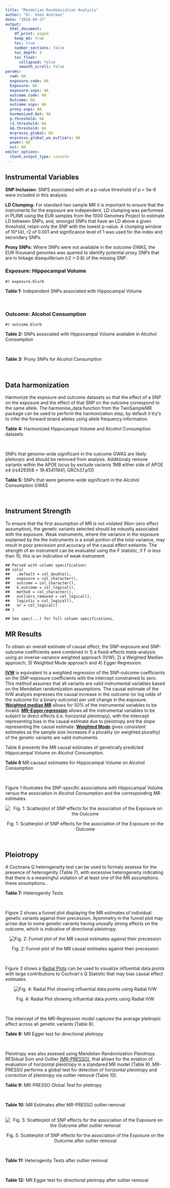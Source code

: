 ```yaml
---
title: "Mendelian Randomization Analysis"
author: "Dr. Shea Andrews"
date: "2020-09-27"
output:
  html_document:
    df_print: paged
    keep_md: true
    toc: true
    number_sections: false
    toc_depth: 4
    toc_float:
      collapsed: false
      smooth_scroll: false
params:
  rwd: NA
  exposure.code: NA
  Exposure: NA
  exposure.snps: NA
  outcome.code: NA
  Outcome: NA
  outcome.snps: NA
  proxy.snps: NA
  harmonized.dat: NA
  p.threshold: NA
  r2.threshold: NA
  kb.threshold: NA
  mrpresso_global: NA
  mrpresso_global_wo_outliers: NA
  power: NA
  out: NA
editor_options:
  chunk_output_type: console
---
```







## Instrumental Variables
**SNP Inclusion:** SNPS associated with at a p-value threshold of p < 5e-6 were included in this analysis.
<br>

**LD Clumping:** For standard two sample MR it is important to ensure that the instruments for the exposure are independent. LD clumping was performed in PLINK using the EUR samples from the 1000 Genomes Project to estimate LD between SNPs, and, amongst SNPs that have an LD above a given threshold, retain only the SNP with the lowest p-value. A clumping window of 10^{4}, r2 of 0.001 and significance level of 1 was used for the index and secondary SNPs.
<br>

**Proxy SNPs:** Where SNPs were not available in the outcome GWAS, the EUR thousand genomes was queried to identify potential proxy SNPs that are in linkage disequilibrium (r2 > 0.8) of the missing SNP.
<br>

### Exposure: Hippocampal Volume
`#r exposure.blurb`
<br>

**Table 1:** Independent SNPs associated with Hippocampal Volume
<div data-pagedtable="false">
  <script data-pagedtable-source type="application/json">
{"columns":[{"label":["SNP"],"name":[1],"type":["chr"],"align":["left"]},{"label":["CHROM"],"name":[2],"type":["dbl"],"align":["right"]},{"label":["POS"],"name":[3],"type":["dbl"],"align":["right"]},{"label":["REF"],"name":[4],"type":["chr"],"align":["left"]},{"label":["ALT"],"name":[5],"type":["chr"],"align":["left"]},{"label":["AF"],"name":[6],"type":["dbl"],"align":["right"]},{"label":["BETA"],"name":[7],"type":["dbl"],"align":["right"]},{"label":["SE"],"name":[8],"type":["dbl"],"align":["right"]},{"label":["Z"],"name":[9],"type":["dbl"],"align":["right"]},{"label":["P"],"name":[10],"type":["dbl"],"align":["right"]},{"label":["N"],"name":[11],"type":["dbl"],"align":["right"]},{"label":["TRAIT"],"name":[12],"type":["chr"],"align":["left"]}],"data":[{"1":"rs116621170","2":"2","3":"55490139","4":"A","5":"G","6":"0.00925926","7":"95.4350","8":"20.5586","9":"4.642096","10":"3.449e-06","11":"11373","12":"Hippocampal_Volume"},{"1":"rs2268894","2":"2","3":"162856148","4":"C","5":"T","6":"0.55968800","7":"-23.7430","8":"4.6293","9":"-5.128850","10":"2.915e-07","11":"13163","12":"Hippocampal_Volume"},{"1":"rs2289881","2":"5","3":"66084260","4":"G","5":"T","6":"0.36506200","7":"-23.1830","8":"4.7982","9":"-4.831604","10":"1.355e-06","11":"13163","12":"Hippocampal_Volume"},{"1":"rs78587286","2":"6","3":"14266689","4":"C","5":"T","6":"0.11467400","7":"36.8599","8":"7.8758","9":"4.680147","10":"2.867e-06","11":"12964","12":"Hippocampal_Volume"},{"1":"rs74597467","2":"8","3":"124108618","4":"C","5":"T","6":"0.05642240","7":"60.7326","8":"12.5281","9":"4.847710","10":"1.249e-06","11":"12536","12":"Hippocampal_Volume"},{"1":"rs12784431","2":"10","3":"135037575","4":"G","5":"A","6":"0.41287700","7":"-24.9666","8":"5.3102","9":"-4.701631","10":"2.581e-06","11":"10406","12":"Hippocampal_Volume"},{"1":"rs7396827","2":"11","3":"28577867","4":"T","5":"C","6":"0.53755400","7":"23.0675","8":"4.6564","9":"4.953930","10":"7.275e-07","11":"13163","12":"Hippocampal_Volume"},{"1":"rs453084","2":"11","3":"79594256","4":"G","5":"A","6":"0.60522500","7":"-23.1122","8":"5.0186","9":"-4.605310","10":"4.119e-06","11":"13163","12":"Hippocampal_Volume"},{"1":"rs61921502","2":"12","3":"65832468","4":"T","5":"G","6":"0.14724000","7":"-43.4029","8":"6.8860","9":"-6.303064","10":"2.918e-10","11":"13163","12":"Hippocampal_Volume"},{"1":"rs77956314","2":"12","3":"117323367","4":"T","5":"C","6":"0.07391780","7":"54.2058","8":"8.3684","9":"6.477439","10":"9.331e-11","11":"13163","12":"Hippocampal_Volume"},{"1":"rs6060507","2":"20","3":"34198334","4":"A","5":"G","6":"0.15883200","7":"28.5005","8":"6.2191","9":"4.582737","10":"4.590e-06","11":"13163","12":"Hippocampal_Volume"}],"options":{"columns":{"min":{},"max":[10]},"rows":{"min":[10],"max":[10]},"pages":{}}}
  </script>
</div>
<br>

### Outcome: Alcohol Consumption
`#r outcome.blurb`
<br>

**Table 2:** SNPs associated with Hippocampal Volume avaliable in Alcohol Consumption
<div data-pagedtable="false">
  <script data-pagedtable-source type="application/json">
{"columns":[{"label":["SNP"],"name":[1],"type":["chr"],"align":["left"]},{"label":["CHROM"],"name":[2],"type":["dbl"],"align":["right"]},{"label":["POS"],"name":[3],"type":["dbl"],"align":["right"]},{"label":["REF"],"name":[4],"type":["chr"],"align":["left"]},{"label":["ALT"],"name":[5],"type":["chr"],"align":["left"]},{"label":["AF"],"name":[6],"type":["dbl"],"align":["right"]},{"label":["BETA"],"name":[7],"type":["dbl"],"align":["right"]},{"label":["SE"],"name":[8],"type":["dbl"],"align":["right"]},{"label":["Z"],"name":[9],"type":["dbl"],"align":["right"]},{"label":["P"],"name":[10],"type":["dbl"],"align":["right"]},{"label":["N"],"name":[11],"type":["dbl"],"align":["right"]},{"label":["TRAIT"],"name":[12],"type":["chr"],"align":["left"]}],"data":[{"1":"rs116621170","2":"2","3":"55490139","4":"A","5":"G","6":"0.00925926","7":"-6.040660e-04","8":"0.001030830","9":"-0.586","10":"0.5579000","11":"941280","12":"Drinks_Per_Week"},{"1":"rs2268894","2":"2","3":"162856148","4":"C","5":"T","6":"0.55968800","7":"-4.455617e-03","8":"0.001027587","9":"-4.336","10":"0.0000145","11":"941280","12":"Drinks_Per_Week"},{"1":"rs2289881","2":"5","3":"66084260","4":"G","5":"T","6":"0.36506200","7":"-1.920142e-03","8":"0.001029567","9":"-1.865","10":"0.0622100","11":"941280","12":"Drinks_Per_Week"},{"1":"rs78587286","2":"6","3":"14266689","4":"C","5":"T","6":"0.11467400","7":"1.303081e-03","8":"0.001030103","9":"1.265","10":"0.2057000","11":"941280","12":"Drinks_Per_Week"},{"1":"rs74597467","2":"8","3":"124108618","4":"C","5":"T","6":"0.05642240","7":"1.445402e-05","8":"0.001032430","9":"0.014","10":"0.9885000","11":"941280","12":"Drinks_Per_Week"},{"1":"rs12784431","2":"10","3":"135037575","4":"G","5":"A","6":"0.41287700","7":"-5.453482e-04","8":"0.001030904","9":"-0.529","10":"0.5967000","11":"941280","12":"Drinks_Per_Week"},{"1":"rs7396827","2":"11","3":"28577867","4":"T","5":"C","6":"0.53755400","7":"-2.863170e-03","8":"0.001028807","9":"-2.783","10":"0.0053780","11":"941280","12":"Drinks_Per_Week"},{"1":"rs453084","2":"11","3":"79594256","4":"G","5":"A","6":"0.60522500","7":"1.290734e-03","8":"0.001030115","9":"1.253","10":"0.2102000","11":"941280","12":"Drinks_Per_Week"},{"1":"rs61921502","2":"12","3":"65832468","4":"T","5":"G","6":"0.14724000","7":"-1.502660e-03","8":"0.001029924","9":"-1.459","10":"0.1446000","11":"941280","12":"Drinks_Per_Week"},{"1":"rs77956314","2":"12","3":"117323367","4":"T","5":"C","6":"0.07391780","7":"2.753640e-04","8":"0.001031325","9":"0.267","10":"0.7896000","11":"941280","12":"Drinks_Per_Week"},{"1":"rs6060507","2":"20","3":"34198334","4":"A","5":"G","6":"0.15883200","7":"-1.512950e-03","8":"0.001029915","9":"-1.469","10":"0.1419000","11":"941280","12":"Drinks_Per_Week"}],"options":{"columns":{"min":{},"max":[10]},"rows":{"min":[10],"max":[10]},"pages":{}}}
  </script>
</div>
<br>

**Table 3:** Proxy SNPs for Alcohol Consumption
<div data-pagedtable="false">
  <script data-pagedtable-source type="application/json">
{"columns":[{"label":["proxy.outcome"],"name":[1],"type":["lgl"],"align":["right"]},{"label":["target_snp"],"name":[2],"type":["lgl"],"align":["right"]},{"label":["proxy_snp"],"name":[3],"type":["lgl"],"align":["right"]},{"label":["ld.r2"],"name":[4],"type":["lgl"],"align":["right"]},{"label":["Dprime"],"name":[5],"type":["lgl"],"align":["right"]},{"label":["ref.proxy"],"name":[6],"type":["lgl"],"align":["right"]},{"label":["alt.proxy"],"name":[7],"type":["lgl"],"align":["right"]},{"label":["CHROM"],"name":[8],"type":["lgl"],"align":["right"]},{"label":["POS"],"name":[9],"type":["lgl"],"align":["right"]},{"label":["ALT.proxy"],"name":[10],"type":["lgl"],"align":["right"]},{"label":["REF.proxy"],"name":[11],"type":["lgl"],"align":["right"]},{"label":["AF"],"name":[12],"type":["lgl"],"align":["right"]},{"label":["BETA"],"name":[13],"type":["lgl"],"align":["right"]},{"label":["SE"],"name":[14],"type":["lgl"],"align":["right"]},{"label":["P"],"name":[15],"type":["lgl"],"align":["right"]},{"label":["N"],"name":[16],"type":["lgl"],"align":["right"]},{"label":["ref"],"name":[17],"type":["lgl"],"align":["right"]},{"label":["alt"],"name":[18],"type":["lgl"],"align":["right"]},{"label":["ALT"],"name":[19],"type":["lgl"],"align":["right"]},{"label":["REF"],"name":[20],"type":["lgl"],"align":["right"]},{"label":["PHASE"],"name":[21],"type":["lgl"],"align":["right"]}],"data":[{"1":"NA","2":"NA","3":"NA","4":"NA","5":"NA","6":"NA","7":"NA","8":"NA","9":"NA","10":"NA","11":"NA","12":"NA","13":"NA","14":"NA","15":"NA","16":"NA","17":"NA","18":"NA","19":"NA","20":"NA","21":"NA"}],"options":{"columns":{"min":{},"max":[10]},"rows":{"min":[10],"max":[10]},"pages":{}}}
  </script>
</div>
<br>

## Data harmonization
Harmonize the exposure and outcome datasets so that the effect of a SNP on the exposure and the effect of that SNP on the outcome correspond to the same allele. The harmonise_data function from the TwoSampleMR package can be used to perform the harmonization step, by default it try's to infer the forward strand alleles using allele frequency information.
<br>

**Table 4:** Harmonized Hippocampal Volume and Alcohol Consumption datasets
<div data-pagedtable="false">
  <script data-pagedtable-source type="application/json">
{"columns":[{"label":["SNP"],"name":[1],"type":["chr"],"align":["left"]},{"label":["effect_allele.exposure"],"name":[2],"type":["chr"],"align":["left"]},{"label":["other_allele.exposure"],"name":[3],"type":["chr"],"align":["left"]},{"label":["effect_allele.outcome"],"name":[4],"type":["chr"],"align":["left"]},{"label":["other_allele.outcome"],"name":[5],"type":["chr"],"align":["left"]},{"label":["beta.exposure"],"name":[6],"type":["dbl"],"align":["right"]},{"label":["beta.outcome"],"name":[7],"type":["dbl"],"align":["right"]},{"label":["eaf.exposure"],"name":[8],"type":["dbl"],"align":["right"]},{"label":["eaf.outcome"],"name":[9],"type":["dbl"],"align":["right"]},{"label":["remove"],"name":[10],"type":["lgl"],"align":["right"]},{"label":["palindromic"],"name":[11],"type":["lgl"],"align":["right"]},{"label":["ambiguous"],"name":[12],"type":["lgl"],"align":["right"]},{"label":["id.outcome"],"name":[13],"type":["chr"],"align":["left"]},{"label":["chr.outcome"],"name":[14],"type":["dbl"],"align":["right"]},{"label":["pos.outcome"],"name":[15],"type":["dbl"],"align":["right"]},{"label":["se.outcome"],"name":[16],"type":["dbl"],"align":["right"]},{"label":["z.outcome"],"name":[17],"type":["dbl"],"align":["right"]},{"label":["pval.outcome"],"name":[18],"type":["dbl"],"align":["right"]},{"label":["samplesize.outcome"],"name":[19],"type":["dbl"],"align":["right"]},{"label":["outcome"],"name":[20],"type":["chr"],"align":["left"]},{"label":["mr_keep.outcome"],"name":[21],"type":["lgl"],"align":["right"]},{"label":["pval_origin.outcome"],"name":[22],"type":["chr"],"align":["left"]},{"label":["chr.exposure"],"name":[23],"type":["dbl"],"align":["right"]},{"label":["pos.exposure"],"name":[24],"type":["dbl"],"align":["right"]},{"label":["se.exposure"],"name":[25],"type":["dbl"],"align":["right"]},{"label":["z.exposure"],"name":[26],"type":["dbl"],"align":["right"]},{"label":["pval.exposure"],"name":[27],"type":["dbl"],"align":["right"]},{"label":["samplesize.exposure"],"name":[28],"type":["dbl"],"align":["right"]},{"label":["exposure"],"name":[29],"type":["chr"],"align":["left"]},{"label":["mr_keep.exposure"],"name":[30],"type":["lgl"],"align":["right"]},{"label":["pval_origin.exposure"],"name":[31],"type":["chr"],"align":["left"]},{"label":["id.exposure"],"name":[32],"type":["chr"],"align":["left"]},{"label":["action"],"name":[33],"type":["dbl"],"align":["right"]},{"label":["mr_keep"],"name":[34],"type":["lgl"],"align":["right"]},{"label":["pt"],"name":[35],"type":["dbl"],"align":["right"]},{"label":["pleitropy_keep"],"name":[36],"type":["lgl"],"align":["right"]},{"label":["mrpresso_RSSobs"],"name":[37],"type":["dbl"],"align":["right"]},{"label":["mrpresso_pval"],"name":[38],"type":["chr"],"align":["left"]},{"label":["mrpresso_keep"],"name":[39],"type":["lgl"],"align":["right"]}],"data":[{"1":"rs116621170","2":"G","3":"A","4":"G","5":"A","6":"95.4350","7":"-6.040660e-04","8":"0.00925926","9":"0.00925926","10":"FALSE","11":"FALSE","12":"FALSE","13":"nd3iQA","14":"2","15":"55490139","16":"0.001030830","17":"-0.586","18":"0.5579000","19":"941280","20":"Liu2019drnkwk23andMe","21":"TRUE","22":"reported","23":"2","24":"55490139","25":"20.5586","26":"4.642096","27":"3.449e-06","28":"11373","29":"Hilbar2015hipv","30":"TRUE","31":"reported","32":"m7Q5NB","33":"2","34":"TRUE","35":"5e-06","36":"TRUE","37":"2.885929e-06","38":"1","39":"TRUE"},{"1":"rs12784431","2":"A","3":"G","4":"A","5":"G","6":"-24.9666","7":"-5.453482e-04","8":"0.41287700","9":"0.41287700","10":"FALSE","11":"FALSE","12":"FALSE","13":"nd3iQA","14":"10","15":"135037575","16":"0.001030904","17":"-0.529","18":"0.5967000","19":"941280","20":"Liu2019drnkwk23andMe","21":"TRUE","22":"reported","23":"10","24":"135037575","25":"5.3102","26":"-4.701631","27":"2.581e-06","28":"10406","29":"Hilbar2015hipv","30":"TRUE","31":"reported","32":"m7Q5NB","33":"2","34":"TRUE","35":"5e-06","36":"TRUE","37":"2.030896e-07","38":"1","39":"TRUE"},{"1":"rs2268894","2":"T","3":"C","4":"T","5":"C","6":"-23.7430","7":"-4.455617e-03","8":"0.55968800","9":"0.55968800","10":"FALSE","11":"FALSE","12":"FALSE","13":"nd3iQA","14":"2","15":"162856148","16":"0.001027587","17":"-4.336","18":"0.0000145","19":"941280","20":"Liu2019drnkwk23andMe","21":"TRUE","22":"reported","23":"2","24":"162856148","25":"4.6293","26":"-5.128850","27":"2.915e-07","28":"13163","29":"Hilbar2015hipv","30":"TRUE","31":"reported","32":"m7Q5NB","33":"2","34":"TRUE","35":"5e-06","36":"TRUE","37":"1.994458e-05","38":"<0.0011","39":"FALSE"},{"1":"rs2289881","2":"T","3":"G","4":"T","5":"G","6":"-23.1830","7":"-1.920142e-03","8":"0.36506200","9":"0.36506200","10":"FALSE","11":"FALSE","12":"FALSE","13":"nd3iQA","14":"5","15":"66084260","16":"0.001029567","17":"-1.865","18":"0.0622100","19":"941280","20":"Liu2019drnkwk23andMe","21":"TRUE","22":"reported","23":"5","24":"66084260","25":"4.7982","26":"-4.831604","27":"1.355e-06","28":"13163","29":"Hilbar2015hipv","30":"TRUE","31":"reported","32":"m7Q5NB","33":"2","34":"TRUE","35":"5e-06","36":"TRUE","37":"3.478848e-06","38":"0.8008","39":"TRUE"},{"1":"rs453084","2":"A","3":"G","4":"A","5":"G","6":"-23.1122","7":"1.290734e-03","8":"0.60522500","9":"0.60522500","10":"FALSE","11":"FALSE","12":"FALSE","13":"nd3iQA","14":"11","15":"79594256","16":"0.001030115","17":"1.253","18":"0.2102000","19":"941280","20":"Liu2019drnkwk23andMe","21":"TRUE","22":"reported","23":"11","24":"79594256","25":"5.0186","26":"-4.605310","27":"4.119e-06","28":"13163","29":"Hilbar2015hipv","30":"TRUE","31":"reported","32":"m7Q5NB","33":"2","34":"TRUE","35":"5e-06","36":"TRUE","37":"2.026735e-06","38":"1","39":"TRUE"},{"1":"rs6060507","2":"G","3":"A","4":"G","5":"A","6":"28.5005","7":"-1.512950e-03","8":"0.15883200","9":"0.15883200","10":"FALSE","11":"FALSE","12":"FALSE","13":"nd3iQA","14":"20","15":"34198334","16":"0.001029915","17":"-1.469","18":"0.1419000","19":"941280","20":"Liu2019drnkwk23andMe","21":"TRUE","22":"reported","23":"20","24":"34198334","25":"6.2191","26":"4.582737","27":"4.590e-06","28":"13163","29":"Hilbar2015hipv","30":"TRUE","31":"reported","32":"m7Q5NB","33":"2","34":"TRUE","35":"5e-06","36":"TRUE","37":"2.877701e-06","38":"1","39":"TRUE"},{"1":"rs61921502","2":"G","3":"T","4":"G","5":"T","6":"-43.4029","7":"-1.502660e-03","8":"0.14724000","9":"0.14724000","10":"FALSE","11":"FALSE","12":"FALSE","13":"nd3iQA","14":"12","15":"65832468","16":"0.001029924","17":"-1.459","18":"0.1446000","19":"941280","20":"Liu2019drnkwk23andMe","21":"TRUE","22":"reported","23":"12","24":"65832468","25":"6.8860","26":"-6.303064","27":"2.918e-10","28":"13163","29":"Hilbar2015hipv","30":"TRUE","31":"reported","32":"m7Q5NB","33":"2","34":"TRUE","35":"5e-06","36":"TRUE","37":"2.063444e-06","38":"1","39":"TRUE"},{"1":"rs7396827","2":"C","3":"T","4":"C","5":"T","6":"23.0675","7":"-2.863170e-03","8":"0.53755400","9":"0.53755400","10":"FALSE","11":"FALSE","12":"FALSE","13":"nd3iQA","14":"11","15":"28577867","16":"0.001028807","17":"-2.783","18":"0.0053780","19":"941280","20":"Liu2019drnkwk23andMe","21":"TRUE","22":"reported","23":"11","24":"28577867","25":"4.6564","26":"4.953930","27":"7.275e-07","28":"13163","29":"Hilbar2015hipv","30":"TRUE","31":"reported","32":"m7Q5NB","33":"2","34":"TRUE","35":"5e-06","36":"TRUE","37":"9.204733e-06","38":"0.0308","39":"FALSE"},{"1":"rs74597467","2":"T","3":"C","4":"T","5":"C","6":"60.7326","7":"1.445402e-05","8":"0.05642240","9":"0.05642240","10":"FALSE","11":"FALSE","12":"FALSE","13":"nd3iQA","14":"8","15":"124108618","16":"0.001032430","17":"0.014","18":"0.9885000","19":"941280","20":"Liu2019drnkwk23andMe","21":"TRUE","22":"reported","23":"8","24":"124108618","25":"12.5281","26":"4.847710","27":"1.249e-06","28":"12536","29":"Hilbar2015hipv","30":"TRUE","31":"reported","32":"m7Q5NB","33":"2","34":"TRUE","35":"5e-06","36":"TRUE","37":"8.645488e-08","38":"1","39":"TRUE"},{"1":"rs77956314","2":"C","3":"T","4":"C","5":"T","6":"54.2058","7":"2.753640e-04","8":"0.07391780","9":"0.07391780","10":"FALSE","11":"FALSE","12":"FALSE","13":"nd3iQA","14":"12","15":"117323367","16":"0.001031325","17":"0.267","18":"0.7896000","19":"941280","20":"Liu2019drnkwk23andMe","21":"TRUE","22":"reported","23":"12","24":"117323367","25":"8.3684","26":"6.477439","27":"9.331e-11","28":"13163","29":"Hilbar2015hipv","30":"TRUE","31":"reported","32":"m7Q5NB","33":"2","34":"TRUE","35":"5e-06","36":"TRUE","37":"2.416307e-09","38":"1","39":"TRUE"},{"1":"rs78587286","2":"T","3":"C","4":"T","5":"C","6":"36.8599","7":"1.303081e-03","8":"0.11467400","9":"0.11467400","10":"FALSE","11":"FALSE","12":"FALSE","13":"nd3iQA","14":"6","15":"14266689","16":"0.001030103","17":"1.265","18":"0.2057000","19":"941280","20":"Liu2019drnkwk23andMe","21":"TRUE","22":"reported","23":"6","24":"14266689","25":"7.8758","26":"4.680147","27":"2.867e-06","28":"12964","29":"Hilbar2015hipv","30":"TRUE","31":"reported","32":"m7Q5NB","33":"2","34":"TRUE","35":"5e-06","36":"TRUE","37":"1.484314e-06","38":"1","39":"TRUE"}],"options":{"columns":{"min":{},"max":[10]},"rows":{"min":[10],"max":[10]},"pages":{}}}
  </script>
</div>
<br>

SNPs that genome-wide significant in the outcome GWAS are likely pleitorpic and should be removed from analysis. Additionaly remove variants within the APOE locus by exclude variants 1MB either side of APOE e4 (rs429358 = 19:45411941, GRCh37.p13)
<br>


**Table 5:** SNPs that were genome-wide significant in the Alcohol Consumption GWAS
<div data-pagedtable="false">
  <script data-pagedtable-source type="application/json">
{"columns":[{"label":["SNP"],"name":[1],"type":["chr"],"align":["left"]},{"label":["chr.outcome"],"name":[2],"type":["dbl"],"align":["right"]},{"label":["pos.outcome"],"name":[3],"type":["dbl"],"align":["right"]},{"label":["pval.exposure"],"name":[4],"type":["dbl"],"align":["right"]},{"label":["pval.outcome"],"name":[5],"type":["dbl"],"align":["right"]}],"data":[],"options":{"columns":{"min":{},"max":[10]},"rows":{"min":[10],"max":[10]},"pages":{}}}
  </script>
</div>
<br>


## Instrument Strength
To ensure that the first assumption of MR is not violated (Non-zero effect assumption), the genetic variants selected should be robustly associated with the exposure. Weak instruments, where the variance in the exposure explained by the the instruments is a small portion of the total variance, may result in poor precission and accuracy of the causal effect estiamte. The strength of an instrument can be evaluated using the F statistic, if F is less than 10, this is an indication of weak instrument.


```
## Parsed with column specification:
## cols(
##   .default = col_double(),
##   exposure = col_character(),
##   outcome = col_character(),
##   k.outcome = col_logical(),
##   method = col_character(),
##   outliers_removed = col_logical(),
##   logistic = col_logical(),
##   or = col_logical()
## )
```

```
## See spec(...) for full column specifications.
```

<div data-pagedtable="false">
  <script data-pagedtable-source type="application/json">
{"columns":[{"label":["outliers_removed"],"name":[1],"type":["lgl"],"align":["right"]},{"label":["pve.exposure"],"name":[2],"type":["dbl"],"align":["right"]},{"label":["F"],"name":[3],"type":["dbl"],"align":["right"]},{"label":["Alpha"],"name":[4],"type":["dbl"],"align":["right"]},{"label":["NCP"],"name":[5],"type":["dbl"],"align":["right"]},{"label":["Power"],"name":[6],"type":["dbl"],"align":["right"]}],"data":[{"1":"FALSE","2":"0.02105511","3":"26.74026","4":"0.05","5":"1.6395532","6":"0.2490030"},{"1":"TRUE","2":"0.01733137","3":"26.80438","4":"0.05","5":"0.7400681","6":"0.1381326"}],"options":{"columns":{"min":{},"max":[10]},"rows":{"min":[10],"max":[10]},"pages":{}}}
  </script>
</div>

##  MR Results
To obtain an overall estimate of causal effect, the SNP-exposure and SNP-outcome coefficients were combined in 1) a fixed-effects meta-analysis using an inverse-variance weighted approach (IVW); 2) a Weighted Median approach; 3) Weighted Mode approach and 4) Egger Regression.


[**IVW**](https://doi.org/10.1002/gepi.21758) is equivalent to a weighted regression of the SNP-outcome coefficients on the SNP-exposure coefficients with the intercept constrained to zero. This method assumes that all variants are valid instrumental variables based on the Mendelian randomization assumptions. The causal estimate of the IVW analysis expresses the causal increase in the outcome (or log odds of the outcome for a binary outcome) per unit change in the exposure. [**Weighted median MR**](https://doi.org/10.1002/gepi.21965) allows for 50% of the instrumental variables to be invalid. [**MR-Egger regression**](https://doi.org/10.1093/ije/dyw220) allows all the instrumental variables to be subject to direct effects (i.e. horizontal pleiotropy), with the intercept representing bias in the causal estimate due to pleiotropy and the slope representing the causal estimate. [**Weighted Mode**](https://doi.org/10.1093/ije/dyx102) gives consistent estimates as the sample size increases if a plurality (or weighted plurality) of the genetic variants are valid instruments.
<br>



Table 6 presents the MR causal estimates of genetically predicted Hippocampal Volume on Alcohol Consumption.
<br>

**Table 6** MR causaul estimates for Hippocampal Volume on Alcohol Consumption
<div data-pagedtable="false">
  <script data-pagedtable-source type="application/json">
{"columns":[{"label":["id.exposure"],"name":[1],"type":["chr"],"align":["left"]},{"label":["id.outcome"],"name":[2],"type":["chr"],"align":["left"]},{"label":["outcome"],"name":[3],"type":["fctr"],"align":["left"]},{"label":["exposure"],"name":[4],"type":["fctr"],"align":["left"]},{"label":["method"],"name":[5],"type":["fctr"],"align":["left"]},{"label":["nsnp"],"name":[6],"type":["int"],"align":["right"]},{"label":["b"],"name":[7],"type":["dbl"],"align":["right"]},{"label":["se"],"name":[8],"type":["dbl"],"align":["right"]},{"label":["pval"],"name":[9],"type":["dbl"],"align":["right"]}],"data":[{"1":"m7Q5NB","2":"nd3iQA","3":"Liu2019drnkwk23andMe","4":"Hilbar2015hipv","5":"Inverse variance weighted (fixed effects)","6":"11","7":"4.291024e-06","8":"6.859990e-06","9":"0.5316334"},{"1":"m7Q5NB","2":"nd3iQA","3":"Liu2019drnkwk23andMe","4":"Hilbar2015hipv","5":"Weighted median","6":"11","7":"-1.425590e-06","8":"9.126222e-06","9":"0.8758690"},{"1":"m7Q5NB","2":"nd3iQA","3":"Liu2019drnkwk23andMe","4":"Hilbar2015hipv","5":"Weighted mode","6":"11","7":"5.902263e-07","8":"8.233944e-06","9":"0.9442683"},{"1":"m7Q5NB","2":"nd3iQA","3":"Liu2019drnkwk23andMe","4":"Hilbar2015hipv","5":"MR Egger","6":"11","7":"-1.012852e-05","8":"2.875845e-05","9":"0.7327998"}],"options":{"columns":{"min":{},"max":[10]},"rows":{"min":[10],"max":[10]},"pages":{}}}
  </script>
</div>
<br>

Figure 1 illustrates the SNP-specific associations with Hippocampal Volume versus the association in Alcohol Consumption and the corresponding MR estimates.
<br>

<div class="figure" style="text-align: center">
<img src="/sc/arion/projects/LOAD/shea/Projects/MR_ADPhenome/results/MR_ADbidir/Hilbar2015hipv/Liu2019drnkwk23andMe/Hilbar2015hipv_5e-6_Liu2019drnkwk23andMe_MR_Analaysis_files/figure-html/scatter_plot-1.png" alt="Fig. 1: Scatterplot of SNP effects for the association of the Exposure on the Outcome"  />
<p class="caption">Fig. 1: Scatterplot of SNP effects for the association of the Exposure on the Outcome</p>
</div>
<br>


## Pleiotropy
A Cochrans Q heterogeneity test can be used to formaly assesse for the presence of heterogenity (Table 7), with excessive heterogeneity indicating that there is a meaningful violation of at least one of the MR assumptions.
these assumptions..
<br>

**Table 7:** Heterogenity Tests
<div data-pagedtable="false">
  <script data-pagedtable-source type="application/json">
{"columns":[{"label":["id.exposure"],"name":[1],"type":["chr"],"align":["left"]},{"label":["id.outcome"],"name":[2],"type":["chr"],"align":["left"]},{"label":["outcome"],"name":[3],"type":["fctr"],"align":["left"]},{"label":["exposure"],"name":[4],"type":["fctr"],"align":["left"]},{"label":["method"],"name":[5],"type":["fctr"],"align":["left"]},{"label":["Q"],"name":[6],"type":["dbl"],"align":["right"]},{"label":["Q_df"],"name":[7],"type":["dbl"],"align":["right"]},{"label":["Q_pval"],"name":[8],"type":["dbl"],"align":["right"]}],"data":[{"1":"m7Q5NB","2":"nd3iQA","3":"Liu2019drnkwk23andMe","4":"Hilbar2015hipv","5":"MR Egger","6":"36.46095","7":"9","8":"3.283264e-05"},{"1":"m7Q5NB","2":"nd3iQA","3":"Liu2019drnkwk23andMe","4":"Hilbar2015hipv","5":"Inverse variance weighted","6":"37.78455","7":"10","8":"4.137236e-05"}],"options":{"columns":{"min":{},"max":[10]},"rows":{"min":[10],"max":[10]},"pages":{}}}
  </script>
</div>
<br>

Figure 2 shows a funnel plot displaying the MR estimates of individual genetic variants against their precession. Aysmmetry in the funnel plot may arrise due to some genetic variants having unusally strong effects on the outcome, which is indicative of directional pleiotropy.
<br>

<div class="figure" style="text-align: center">
<img src="/sc/arion/projects/LOAD/shea/Projects/MR_ADPhenome/results/MR_ADbidir/Hilbar2015hipv/Liu2019drnkwk23andMe/Hilbar2015hipv_5e-6_Liu2019drnkwk23andMe_MR_Analaysis_files/figure-html/funnel_plot-1.png" alt="Fig. 2: Funnel plot of the MR causal estimates against their precession"  />
<p class="caption">Fig. 2: Funnel plot of the MR causal estimates against their precession</p>
</div>
<br>

Figure 3 shows a [Radial Plots](https://github.com/WSpiller/RadialMR) can be used to visualize influential data points with large contributions to Cochran's Q Statistic that may bias causal effect estimates.



<div class="figure" style="text-align: center">
<img src="/sc/arion/projects/LOAD/shea/Projects/MR_ADPhenome/results/MR_ADbidir/Hilbar2015hipv/Liu2019drnkwk23andMe/Hilbar2015hipv_5e-6_Liu2019drnkwk23andMe_MR_Analaysis_files/figure-html/Radial_Plot-1.png" alt="Fig. 4: Radial Plot showing influential data points using Radial IVW"  />
<p class="caption">Fig. 4: Radial Plot showing influential data points using Radial IVW</p>
</div>
<br>

The intercept of the MR-Regression model captures the average pleitropic affect across all genetic variants (Table 8).
<br>

**Table 8:** MR Egger test for directional pleitropy
<div data-pagedtable="false">
  <script data-pagedtable-source type="application/json">
{"columns":[{"label":["id.exposure"],"name":[1],"type":["chr"],"align":["left"]},{"label":["id.outcome"],"name":[2],"type":["chr"],"align":["left"]},{"label":["outcome"],"name":[3],"type":["fctr"],"align":["left"]},{"label":["exposure"],"name":[4],"type":["fctr"],"align":["left"]},{"label":["egger_intercept"],"name":[5],"type":["dbl"],"align":["right"]},{"label":["se"],"name":[6],"type":["dbl"],"align":["right"]},{"label":["pval"],"name":[7],"type":["dbl"],"align":["right"]}],"data":[{"1":"m7Q5NB","2":"nd3iQA","3":"Liu2019drnkwk23andMe","4":"Hilbar2015hipv","5":"0.0007442626","6":"0.001302086","7":"0.58159"}],"options":{"columns":{"min":{},"max":[10]},"rows":{"min":[10],"max":[10]},"pages":{}}}
  </script>
</div>
<br>

Pleiotropy was also assesed using Mendelian Randomization Pleiotropy RESidual Sum and Outlier [(MR-PRESSO)](https://doi.org/10.1038/s41588-018-0099-7), that allows for the evlation of evaluation of horizontal pleiotropy in a standared MR model (Table 9). MR-PRESSO performs a global test for detection of horizontal pleiotropy and correction of pleiotropy via outlier removal (Table 10).
<br>

**Table 9:** MR-PRESSO Global Test for pleitropy
<div data-pagedtable="false">
  <script data-pagedtable-source type="application/json">
{"columns":[{"label":["id.exposure"],"name":[1],"type":["chr"],"align":["left"]},{"label":["id.outcome"],"name":[2],"type":["chr"],"align":["left"]},{"label":["outcome"],"name":[3],"type":["chr"],"align":["left"]},{"label":["exposure"],"name":[4],"type":["chr"],"align":["left"]},{"label":["pt"],"name":[5],"type":["dbl"],"align":["right"]},{"label":["outliers_removed"],"name":[6],"type":["lgl"],"align":["right"]},{"label":["n_outliers"],"name":[7],"type":["dbl"],"align":["right"]},{"label":["RSSobs"],"name":[8],"type":["dbl"],"align":["right"]},{"label":["pval"],"name":[9],"type":["dbl"],"align":["right"]}],"data":[{"1":"m7Q5NB","2":"nd3iQA","3":"Liu2019drnkwk23andMe","4":"Hilbar2015hipv","5":"5e-06","6":"FALSE","7":"2","8":"41.82385","9":"4e-04"}],"options":{"columns":{"min":{},"max":[10]},"rows":{"min":[10],"max":[10]},"pages":{}}}
  </script>
</div>
<br>


**Table 10:** MR Estimates after MR-PRESSO outlier removal
<div data-pagedtable="false">
  <script data-pagedtable-source type="application/json">
{"columns":[{"label":["id.exposure"],"name":[1],"type":["chr"],"align":["left"]},{"label":["id.outcome"],"name":[2],"type":["chr"],"align":["left"]},{"label":["outcome"],"name":[3],"type":["fctr"],"align":["left"]},{"label":["exposure"],"name":[4],"type":["fctr"],"align":["left"]},{"label":["method"],"name":[5],"type":["fctr"],"align":["left"]},{"label":["nsnp"],"name":[6],"type":["int"],"align":["right"]},{"label":["b"],"name":[7],"type":["dbl"],"align":["right"]},{"label":["se"],"name":[8],"type":["dbl"],"align":["right"]},{"label":["pval"],"name":[9],"type":["dbl"],"align":["right"]}],"data":[{"1":"m7Q5NB","2":"nd3iQA","3":"Liu2019drnkwk23andMe","4":"Hilbar2015hipv","5":"Inverse variance weighted (fixed effects)","6":"9","7":"2.641677e-06","8":"7.033693e-06","9":"0.7072332"},{"1":"m7Q5NB","2":"nd3iQA","3":"Liu2019drnkwk23andMe","4":"Hilbar2015hipv","5":"Weighted median","6":"9","7":"-1.386513e-06","8":"9.098613e-06","9":"0.8788815"},{"1":"m7Q5NB","2":"nd3iQA","3":"Liu2019drnkwk23andMe","4":"Hilbar2015hipv","5":"Weighted mode","6":"9","7":"1.085992e-07","8":"8.770877e-06","9":"0.9904242"},{"1":"m7Q5NB","2":"nd3iQA","3":"Liu2019drnkwk23andMe","4":"Hilbar2015hipv","5":"MR Egger","6":"9","7":"-8.089246e-06","8":"1.903612e-05","9":"0.6836361"}],"options":{"columns":{"min":{},"max":[10]},"rows":{"min":[10],"max":[10]},"pages":{}}}
  </script>
</div>
<br>

<div class="figure" style="text-align: center">
<img src="/sc/arion/projects/LOAD/shea/Projects/MR_ADPhenome/results/MR_ADbidir/Hilbar2015hipv/Liu2019drnkwk23andMe/Hilbar2015hipv_5e-6_Liu2019drnkwk23andMe_MR_Analaysis_files/figure-html/scatter_plot_outlier-1.png" alt="Fig. 5: Scatterplot of SNP effects for the association of the Exposure on the Outcome after outlier removal"  />
<p class="caption">Fig. 5: Scatterplot of SNP effects for the association of the Exposure on the Outcome after outlier removal</p>
</div>
<br>

**Table 11:** Heterogenity Tests after outlier removal
<div data-pagedtable="false">
  <script data-pagedtable-source type="application/json">
{"columns":[{"label":["id.exposure"],"name":[1],"type":["chr"],"align":["left"]},{"label":["id.outcome"],"name":[2],"type":["chr"],"align":["left"]},{"label":["outcome"],"name":[3],"type":["fctr"],"align":["left"]},{"label":["exposure"],"name":[4],"type":["fctr"],"align":["left"]},{"label":["method"],"name":[5],"type":["fctr"],"align":["left"]},{"label":["Q"],"name":[6],"type":["dbl"],"align":["right"]},{"label":["Q_df"],"name":[7],"type":["dbl"],"align":["right"]},{"label":["Q_pval"],"name":[8],"type":["dbl"],"align":["right"]}],"data":[{"1":"m7Q5NB","2":"nd3iQA","3":"Liu2019drnkwk23andMe","4":"Hilbar2015hipv","5":"MR Egger","6":"10.86307","7":"7","8":"0.1447043"},{"1":"m7Q5NB","2":"nd3iQA","3":"Liu2019drnkwk23andMe","4":"Hilbar2015hipv","5":"Inverse variance weighted","6":"11.48878","7":"8","8":"0.1755117"}],"options":{"columns":{"min":{},"max":[10]},"rows":{"min":[10],"max":[10]},"pages":{}}}
  </script>
</div>
<br>

**Table 12:** MR Egger test for directional pleitropy after outlier removal
<div data-pagedtable="false">
  <script data-pagedtable-source type="application/json">
{"columns":[{"label":["id.exposure"],"name":[1],"type":["chr"],"align":["left"]},{"label":["id.outcome"],"name":[2],"type":["chr"],"align":["left"]},{"label":["outcome"],"name":[3],"type":["fctr"],"align":["left"]},{"label":["exposure"],"name":[4],"type":["fctr"],"align":["left"]},{"label":["egger_intercept"],"name":[5],"type":["dbl"],"align":["right"]},{"label":["se"],"name":[6],"type":["dbl"],"align":["right"]},{"label":["pval"],"name":[7],"type":["dbl"],"align":["right"]}],"data":[{"1":"m7Q5NB","2":"nd3iQA","3":"Liu2019drnkwk23andMe","4":"Hilbar2015hipv","5":"0.0005903494","6":"0.0009297157","7":"0.5456298"}],"options":{"columns":{"min":{},"max":[10]},"rows":{"min":[10],"max":[10]},"pages":{}}}
  </script>
</div>
<br>
